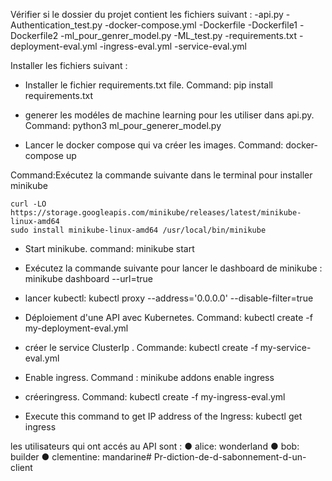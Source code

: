 Vérifier si le dossier du projet contient les fichiers suivant : 
-api.py
-Authentication_test.py
-docker-compose.yml
-Dockerfile
-Dockerfile1
-Dockerfile2
-ml_pour_genrer_model.py
-ML_test.py
-requirements.txt
-deployment-eval.yml
-ingress-eval.yml
-service-eval.yml

Installer les fichiers suivant :

- Installer le fichier requirements.txt file. Command: pip install requirements.txt

- generer les modéles de machine learning pour les utiliser dans api.py. Command: python3 ml_pour_generer_model.py

- Lancer le docker compose qui va créer les images. Command: docker-compose up

Command:Exécutez la commande suivante dans le terminal pour installer minikube
```console
curl -LO https://storage.googleapis.com/minikube/releases/latest/minikube-linux-amd64
sudo install minikube-linux-amd64 /usr/local/bin/minikube
```
- Start minikube. command:  minikube start

- Exécutez la commande suivante pour lancer le dashboard de minikube : minikube dashboard --url=true

- lancer kubectl: kubectl proxy --address='0.0.0.0' --disable-filter=true

- Déploiement d'une API avec Kubernetes. Command: kubectl create -f my-deployment-eval.yml

- créer le service ClusterIp . Commande: kubectl create -f my-service-eval.yml

- Enable ingress. Command : minikube addons enable ingress

- créeringress. Command: kubectl create -f my-ingress-eval.yml

- Execute this command to get IP address of the Ingress: kubectl get ingress


les utilisateurs qui ont accés au API sont :
●	alice: wonderland
●	bob: builder
●	clementine: mandarine# Pr-diction-de-d-sabonnement-d-un-client
